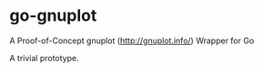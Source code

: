 go-gnuplot
==========

A Proof-of-Concept gnuplot (http://gnuplot.info/) Wrapper for Go

A trivial prototype.
